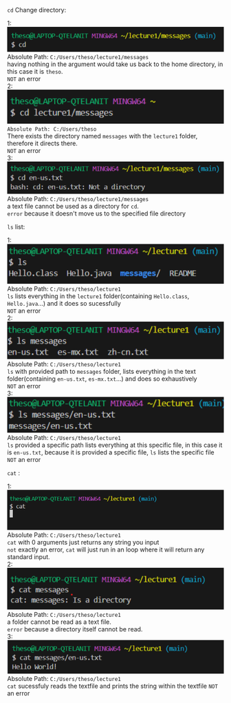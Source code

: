 `cd` Change directory:  

1:![image](1lab1.png)  <br> Absolute Path: `C:/Users/theso/lecture1/messages`  <br> having nothing in the argument would take us back to the home directory, in this case it is `theso`.  <br> `NOT` an error  <br>
2: ![image](2lab1.png)  <br> `Absolute Path: C:/Users/theso`  <br> There exists the directory named `messages` with the `lecture1` folder, therefore it directs there.  <br> `NOT` an error  <br>
3: ![image](3lab1.png)  <br> Absolute Path: `C:/Users/theso/lecture1/messages`  <br> a text file cannot be used as a directory for `cd`. 
  <br>  `error` because it doesn't move us to the specified file directory<br>

`ls` list:  

1: ![image](4lab1.png)  <br> Absolute Path: `C:/Users/theso/lecture1 ` <br> `ls` lists everything in the `lecture1` folder(containing `Hello.class`, `Hello.java`...) and it does so sucessfully <br> `NOT` an error  <br>
2: ![image](5lab1.png)  <br> Absolute Path: `C:/Users/theso/lecture1`  <br> `ls` with provided path to `messages` folder, lists everything in the text folder(containing `en-us.txt`, `es-mx.txt`...) and does so exhaustively <br> `NOT` an error  <br>
3: ![image](6lab1.png)  <br> Absolute Path: `C:/Users/theso/lecture1` <br> `ls` provided a specific path lists everything at this specific file, in this case it is `en-us.txt`, because it is provided a specific file, `ls` lists the specific file <br> `NOT` an error  <br>


`cat` :  

1: ![image](7lab1.png)  <br> Absolute Path: `C:/Users/theso/lecture1`  <br> `cat` with 0 arguments just returns any string you input <br> `not` exactly an error, `cat` will just run in an loop where it will return any standard input. <br>
2: ![image](8lab1.png)  <br> Absolute Path: `C:/Users/theso/lecture1`  <br>  a folder cannot be read as a text file. <br> `error` because a directory itself cannot be read. <br>
3: ![image](9lab1.png)  <br> Absolute Path: `C:/Users/theso/lecture1`  <br> `cat` sucessfuly reads the textfile and prints the string within the textfile `NOT` an error  <br>
